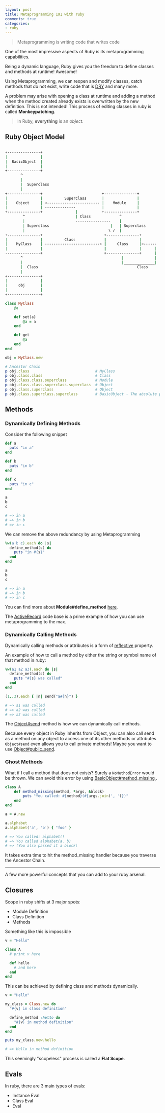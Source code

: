 ```yaml
---
layout: post
title: Metaprogramming 101 with ruby
comments: true
categories:
- ruby
---
```


> Metaprogramming is writing code that writes code

One of the most impressive aspects of Ruby is its metaprogramming capabilities.

Being a dynamic language, Ruby gives you the freedom to define classes and methods at runtime! Awesome!

Using Metaprogramming, we can reopen and modify classes, catch methods that do not exist, write code that is [DRY](https://en.wikipedia.org/wiki/Don%27t_repeat_yourself) and many more.

A problem may arise with opening a class at runtime and adding a method when the method created already exists is overwritten by the new definition. This is not intended! This process of editing classes in ruby is called **Monkeypatching**.

> In Ruby, **everything** is an *object*.

## Ruby Object Model

```bash

+---------------+
|               |
|  BasicObject  |
|               |
+---------------+
       ^
       |
       |  Superclass
       |
+---------------+                           +---------------+
|               |          Superclass       |               |
|    Object     | <------------------------ |    Module     |
|               | --------------            |               |
+---------------+               |           +---------------+
        ^                       | Class             ^
        |                       ----------------    |
        | Superclass                            |   | Superclass
        |                                      \ /  |
+---------------+                            +---------------+
|               |          Class             |               |
|    MyClass    | -------------------------> |     Class     |<------
|               |                            |               |      |
----------------+                            +---------------+      |
       ^                                             |              |
       |                                             |______________|
       |  Class                                             Class
       |
+---------------+
|               |
|     obj       |
|               |
+---------------+

```

```ruby
class MyClass
    @a

    def set(a)
        @a = a
    end

    def get
        @a
    end
end

obj = MyClass.new

# Ancestor Chain
p obj.class                              # MyClass
p obj.class.class                        # Class
p obj.class.class.superclass             # Module
p obj.class.class.superclass.superclass  # Object
p obj.class.superclass                   # Object
p obj.class.superclass.superclass        # BasicObject - The absolute parent of every object in Ruby.
```

## Methods

### Dynamically Defining Methods

Consider the following snippet

```ruby
def a
  puts "in a"
end

def b
  puts "in b"
end

def c
  puts "in c"
end

a
b
c

# => in a
# => in b
# => in c
```

We can remove the above redundancy by using Metaprogramming

```ruby
%w(a b c).each do |s|
  define_method(s) do
    puts "in #{s}"
  end
end

a
b
c

# => in a
# => in b
# => in c
```

You can find more about **Module#define_method** [here](https://ruby-doc.org/core-2.2.0/Module.html#method-i-define_method).

The [ActiveRecord](https://guides.rubyonrails.org/active_record_basics.html) code base is a prime example of how you can use metaprogramming to the max.

### Dynamically Calling Methods

Dynamically calling methods or attributes is a form of [reflective](https://en.wikipedia.org/wiki/Reflection_(computer_programming)) property.

An example of how to call a method by either the string or symbol name of that method in ruby:

```ruby
%w(a1 a2 a3).each do |s|
  define_method(s) do
    puts "#{s} was called"
  end
end

(1..3).each { |n| send("a#{n}") }

# => a1 was called
# => a2 was called
# => a3 was called
```

The [Object#send](http://ruby-doc.org/core-2.2.2/Object.html#method-i-send) method is how we can dynamically call methods.

Because every object in Ruby inherits from Object, you can also call send as a method on any object to access one of its other methods or attributes. `Object#send` even allows you to call private methods! Maybe you want to use [Object#public_send](http://ruby-doc.org/core-2.2.2/Object.html#method-i-public_send).

### Ghost Methods

What if I call a method that does not exists? Surely a `NoMethodError` would be thrown. We can avoid this error by using [BasicObject#method_missing ](https://ruby-doc.org/core-2.1.0/BasicObject.html#method-i-method_missing).

```ruby
class A
    def method_missing(method, *args, &block)
        puts "You called: #{method}(#{args.join(', ')})"
    end
end

a = A.new

a.alphabet
a.alphabet('a', 'b') { "foo" }

# => You called: alphabet()
# => You called alphabet(a, b)
# => (You also passed it a block)
```

It takes extra time to hit the method_missing handler because you traverse the Ancestor Chain.

<hr />

A few more powerful concepts that you can add to your ruby arsenal.

## Closures

Scope in ruby shifts at 3 major spots:
- Module Definition
- Class Definition
- Methods

Something like this is impossible

```ruby
v = "Hello"

class A
  # print v here

  def hello
    # and here
  end
end
```

This can be achieved by defining class and methods dynamically.

```ruby
v = "Hello"

my_class = Class.new do
  "#{v} in class definition"

  define_method :hello do
    "#{v} in method definition"
  end
end

puts my_class.new.hello

# => Hello in method definition
```

This seemingly "scopeless" process is called a **Flat Scope**.

## Evals

In ruby, there are 3 main types of evals:

- Instance Eval
- Class Eval
- Eval
